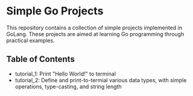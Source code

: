 # Simple Go Projects

This repository contains a collection of simple projects implemented in GoLang. These projects are aimed at learning Go programming through practical examples.


Table of Contents
-
* tutorial_1: Print "Hello World!" to terminal
* tutorial_2: Define and print-to-termial various data types, with simple operations, type-casting, and string length

